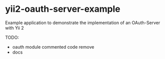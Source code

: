 # yii2-oauth-server-example
Example application to demonstrate the implementation of an OAuth-Server with Yii 2


TODO:
 - oauth module commented code remove
 - docs

